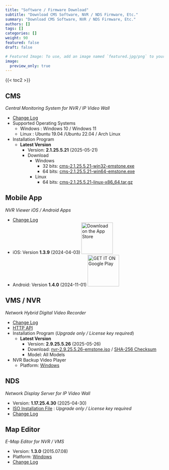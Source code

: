 ```yaml
---
title: "Software / Firmware Download"
subtitle: "Download CMS Software, NVR / NDS Firmware, Etc."
summary: "Download CMS Software, NVR / NDS Firmware, Etc."
authors: []
tags: []
categories: []
weight: 90
featured: false
draft: false

# Featured Image: To use, add an image named `featured.jpg/png` to your page's folder.
image:
  preview_only: true
---
```


{{< toc2 >}}

## CMS

*Central Monitoring System for NVR / IP Video Wall*

- [Change Log](/docs/cms/changelog/cms21.html)
- Supported Operating Systems
  - Windows : Windows 10 / Windows 11
  - Linux : Ubuntu 19.04 /Ubuntu 22.04 / Arch Linux
- Installation Program
  - **Latest Version**
    - Version: **2.1.25.5.21** (2025-05-21)
    - Download
      - Windows
        - 32 bits: [cms-2.1.25.5.21-win32-emstone.exe](https://www.emstone.com/data/cms/cms-2.1.25.5.21-win32-emstone.exe)
        - 64 bits: [cms-2.1.25.5.21-win64-emstone.exe](https://www.emstone.com/data/cms/cms-2.1.25.5.21-win64-emstone.exe)
      - Linux
        - 64 bits: [cms-2.1.25.5.21-linux-x86_64.tar.gz](https://www.emstone.com/data/cms/cms-2.1.25.5.21-linux-x86_64.tar.gz)

## Mobile App

*NVR Viewer iOS / Android Apps*

- [Change Log](/docs/nvr-viewer/ChangeLog.html)
- iOS: Version **1.3.9** (2024-04-03)
  <a href="https://apps.apple.com/kr/app/linux-nvr-mobile-viewer/id561848768" target="_blank"><img width="100px" src="/img/app-store-badge.png" alt="Download on the App Store" class="d-inline-block py-0 my-2"></a>
- Android: Version **1.4.0** (2024-11-01)
  <a href="https://play.google.com/store/apps/details?id=com.emstone.moview" target="_blank"><img width="100px" src="/img/google-play-badge.png" alt="GET IT ON Google Play" class="d-inline-block py-0 my-2"></a>

## VMS / NVR

*Network Hybrid Digital Video Recorder*

- [Change Log](/docs/dvr/changelog/nvr29.html)
- [HTTP API](/docs/dvr/http/)
- Installation Program (*Upgrade only / License key required*)
  - **Latest Version**
    - Version: **2.9.25.5.26** (2025-05-26)
    - Download: [nvr-2.9.25.5.26-emstone.iso](https://www.emstone.com/data/dvr/nvr-2.9.25.5.26-emstone.iso)
    / [SHA-256 Checksum](https://www.emstone.com/data/dvr/nvr-2.9.25.5.26-emstone.iso-sha256.txt)
    - Model: All Models
- NVR Backup Video Player
  - Platform: [Windows](https://www.emstone.com/data/nvrplay/nvrplay.exe)

## NDS

*Network Display Server for IP Video Wall*

- Version: **1.17.25.4.30** (2025-04-30)
- [ISO Installation File](https://www.emstone.com/data/nds/nds-1.17.25.4.30.iso)
   : *Upgrade only / License key required*
- [Change Log](/docs/nds/ChangeLog.html)

## Map Editor

*E-Map Editor for NVR / VMS*

- Version: **1.3.0** (2015.07.08)
- Platform: [Windows](https://www.emstone.com/data/vms/mapedit/vms-mapedit-1.3.0-win-ia32-20150708.zip)
- [Change Log](https://www.emstone.com/data/https://github.com/nvrsw/mapedit/blob/master/ChangeLog.md)
